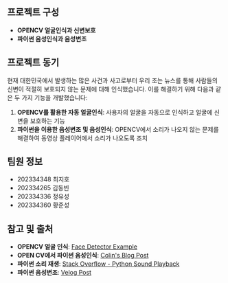## 프로젝트 구성

- **OPENCV 얼굴인식과 신변보호**
- **파이썬 음성인식과 음성변조**

## 프로젝트 동기

현재 대한민국에서 발생하는 많은 사건과 사고로부터 우리 조는 뉴스를 통해 사람들의 신변이 적절히 보호되지 않는 문제에 대해 인식했습니다. 이를 해결하기 위해 다음과 같은 두 가지 기능을 개발했습니다:
1. **OPENCV를 활용한 자동 얼굴인식**: 사용자의 얼굴을 자동으로 인식하고 얼굴에 신변을 보호하는 기능
2. **파이썬을 이용한 음성변조 및 음성인식**: OPENCV에서 소리가 나오지 않는 문제를 해결하여 동영상 플레이어에서 소리가 나오도록 조치

## 팀원 정보

- 202334348 최지호
- 202334265 김동빈
- 202334336 정유성
- 202334360 황준성

## 참고 및 출처

- **OPENCV 얼굴 인식**: [Face Detector Example](https://github.com/google/mediapipe/blob/master/docs/solutions/face_detection.md) 
- **OPEN CV에서 파이썬 음성인식**: [Colin's Blog Post](https://colinch4.github.io/2023-10-17/14-11-51-897126-%ED%8C%8C%EC%9D%B4%EC%8D%AC%EC%9C%BC%EB%A1%9C-opencv%EB%A5%BC-%EC%9D%B4%EC%9A%A9%ED%95%98%EC%97%AC-%EB%8F%99%EC%98%81%EC%83%81%EC%97%90%EC%84%9C-%EC%9D%8C%EC%84%B1-%EC%9D%B8%EC%8B%9D%ED%95%98%EA%B8%B0)
- **파이썬 소리 재생**: [Stack Overflow - Python Sound Playback](https://stackoverflow.com/questions/67408904/python-remove-file-after-playing-ffpyplayer)
- **파이썬 음성변조**: [Velog Post](https://velog.io/@paulleelife/%ED%8C%8C%EC%9D%B4%EC%8D%AC%EC%9C%BC%EB%A1%9C-%EC%9D%8C%EC%84%B1%EB%B3%80%ED%99%98-%ED%94%84%EB%A1%9C%EA%B7%B8%EB%9E%A8-%EB%A7%8C%EB%93%A4%EA%B8%B0)

